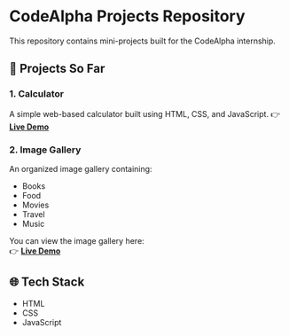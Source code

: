 # CodeAlpha Projects Repository

This repository contains mini-projects built for the CodeAlpha internship.

## 📁 Projects So Far

### 1. Calculator
A simple web-based calculator built using HTML, CSS, and JavaScript.
👉 **[Live Demo](https://rajal24.github.io/CodeAlpha/Calculator/)**

### 2. Image Gallery
An organized image gallery containing:
- Books
- Food
- Movies
- Travel
- Music

You can view the image gallery here:  
👉 **[Live Demo](https://Rajal24.github.io/CodeAlpha/image-gallery/)**

## 🌐 Tech Stack
- HTML
- CSS
- JavaScript

